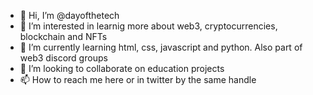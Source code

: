 - 👋 Hi, I’m @dayofthetech
- 👀 I’m interested in learnig more about web3, cryptocurrencies, blockchain and NFTs
- 🌱 I’m currently learning html, css, javascript and python. Also part of web3 discord groups
- 💞️ I’m looking to collaborate on education projects
- 📫 How to reach me here or in twitter by the same handle

<!---
dayofthetech/dayofthetech is a ✨ special ✨ repository because its `README.md` (this file) appears on your GitHub profile.
You can click the Preview link to take a look at your changes.
--->
